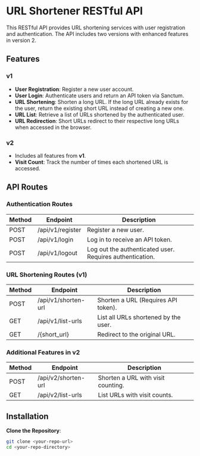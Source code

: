 # URL Shortener RESTful API

This RESTful API provides URL shortening services with user registration and authentication. The API includes two versions with enhanced features in version 2.

## Features

### v1
- **User Registration**: Register a new user account.
- **User Login**: Authenticate users and return an API token via Sanctum.
- **URL Shortening**: Shorten a long URL. If the long URL already exists for the user, return the existing short URL instead of creating a new one.
- **URL List**: Retrieve a list of URLs shortened by the authenticated user.
- **URL Redirection**: Short URLs redirect to their respective long URLs when accessed in the browser.

### v2
- Includes all features from **v1**.
- **Visit Count**: Track the number of times each shortened URL is accessed.


## API Routes

### Authentication Routes
| Method | Endpoint               | Description                                 |
| ------ | ----------------------- | ------------------------------------------- |
| POST   | /api/v1/register        | Register a new user.                        |
| POST   | /api/v1/login           | Log in to receive an API token.             |
| POST   | /api/v1/logout          | Log out the authenticated user. Requires authentication. |

### URL Shortening Routes (v1)
| Method | Endpoint               | Description                                 |
| ------ | ----------------------- | ------------------------------------------- |
| POST   | /api/v1/shorten-url     | Shorten a URL (Requires API token).         |
| GET    | /api/v1/list-urls       | List all URLs shortened by the user.        |
| GET    | /{short_url}            | Redirect to the original URL.               |

### Additional Features in v2
| Method | Endpoint               | Description                                 |
| ------ | ----------------------- | ------------------------------------------- |
| POST   | /api/v2/shorten-url     | Shorten a URL with visit counting.          |
| GET    | /api/v2/list-urls       | List URLs with visit counts.                |





## Installation

**Clone the Repository**:
   ```bash
   git clone <your-repo-url>
   cd <your-repo-directory>


